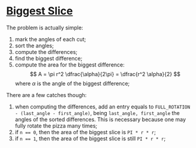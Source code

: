 # [Biggest Slice](https://open.kattis.com/problems/biggest)

The problem is actually simple:

1. mark the angles of each cut;
2. sort the angles;
3. compute the differences;
4. find the biggest difference;
5. compute the area for the biggest difference:
   $$ A = \pi r^2 \dfrac{\alpha}{2\pi} = \dfrac{r^2 \alpha}{2} $$
   where $\alpha$ is the angle of the biggest difference;

There are a few catches though:

1. when computing the differences, add an entry equals to `FULL_ROTATION - (last_angle - first_angle)`, being `last_angle, first_angle` the angles of the sorted differences. This is necessary because one may fully rotate the pizza many times;
2. if `n == 0`, then the area of the biggest slice is `PI * r * r`;
3. if `n == 1`, then the area of the biggest slice is still `PI * r * r`;
